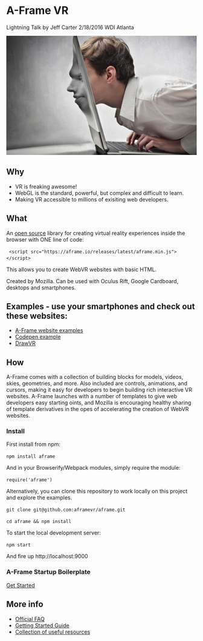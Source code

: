 # A-Frame VR
Lightning Talk by Jeff Carter
2/18/2016
WDI Atlanta

![Doing it wrong](/GoPro-Kolor-2.jpg)
## Why
* VR is freaking awesome!
* WebGL is the standard, powerful, but complex and difficult to learn.
* Making VR accessible to millions of exisiting web developers.


## What
An [open source](https://github.com/aframevr/aframe) library for creating virtual reality experiences inside the browser with ONE line of code:

` <script src="https://aframe.io/releases/latest/aframe.min.js"></script>`

This allows you to create WebVR websites with basic HTML.

Created by Mozilla.
Can be used with Oculus Rift, Google Cardboard, desktops and smartphones.


## Examples - use your smartphones and check out these websites:
* [A-Frame website examples](https://aframe.io/examples/)
* [Codepen example](http://codepen.io/team/mozvr/pen/BjygdO?editors=100)
* [DrawVR](http://drawvr.com/)



## How
A-Frame comes with a collection of building blocks for models, videos, skies,
geometries, and more. Also included are controls, animations, and cursors,
making it easy for developers to begin building rich interactive VR websites.
A-Frame launches with a number of templates to give web developers easy starting
oints, and Mozilla is encouraging healthy sharing of template derivatives in the
opes of accelerating the creation of WebVR websites.

### Install
First install from npm:

`npm install aframe`

And in your Browserify/Webpack modules, simply require the module:

`require('aframe')`

Alternatively, you can clone this repository to work locally on this project and explore the examples.

`git clone git@github.com:aframevr/aframe.git`

`cd aframe && npm install`

To start the local development server:

`npm start`

And fire up http://localhost:9000

### A-Frame Startup Boilerplate
[Get Started](https://github.com/aframevr/aframe-boilerplate)


## More info
* [Official FAQ](https://aframe.io/faq/)
* [Getting Started Guide](https://aframe.io/docs/guide/)
* [Collection of useful resources](https://github.com/aframevr/awesome-aframe)
